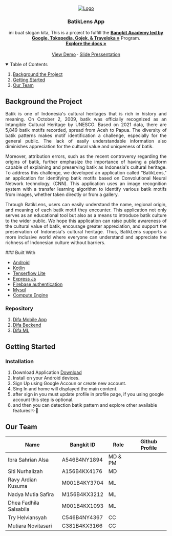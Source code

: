 <!-- PROJECT LOGO -->
<br />
<p align="center">
  <a href="https://github.com/DifaApp">
    <img src="banner_new.png" alt="Logo">
  </a>

  <h3 align="center">BatikLens App</h3>

  <p align="center">
 ini buat slogan kita,
   This is a project to fulfill the  <a href="https://grow.google/intl/id_id/bangkit/"><strong>Bangkit Academy led by Google, Tokopedia, Gojek, & Traveloka »</strong></a>
   Program.
    <br />
    <a href=""><strong>Explore the docs »</strong></a>
    <br />
    <br />
    <a href="">View Demo</a>
    ·
    <a href="">Slide Pressentation</a>
  </p>
</p>

<!-- TABLE OF CONTENTS -->
<details open="open">
  <summary>Table of Contents</summary>
  <ol>
    <li><a href="#background-the-Project">Background the Project</a>
    </li>
    <li><a href="#getting-started">Getting Started</a></li>
    <li><a href="#our-team">Our Team</a></li>
  </ol>
</details>

<!-- ABOUT THE PROJECT -->

## Background the Project
<p align="justify">
Batik is one of Indonesia's cultural heritages that is rich in history and meaning. On October 2, 2009, batik was officially recognized as an Intangible Cultural Heritage by UNESCO. Based on 2021 data, there are 5,849 batik motifs recorded, spread from Aceh to Papua. The diversity of batik patterns makes motif identification a challenge, especially for the general public. The lack of easily understandable information also diminishes appreciation for the cultural value and uniqueness of batik.</p>
<p align="justify">
Moreover, attribution errors, such as the recent controversy regarding the origins of batik, further emphasize the importance of having a platform capable of explaining and preserving batik as Indonesia's cultural heritage. To address this challenge, we developed an application called "BatikLens," an application for identifying batik motifs based on Convolutional Neural Network technology. (CNN). This application uses an image recognition system with a transfer learning algorithm to identify various batik motifs from images, whether taken directly or from a gallery. </p>
<p align="justify">
Through BatikLens, users can easily understand the name, regional origin, and meaning of each batik motif they encounter. This application not only serves as an educational tool but also as a means to introduce batik culture to the wider public. We hope this application can raise public awareness of the cultural value of batik, encourage greater appreciation, and support the preservation of Indonesia's cultural heritage. Thus, BatikLens supports a more inclusive world where everyone can understand and appreciate the richness of Indonesian culture without barriers.
</p>
### Built With

- [Android](https://www.android.com/)
- [Kotlin](https://kotlinlang.org/)
- [Tenserflow Lite](https://www.tensorflow.org/lite)
- [Express Js](https://expressjs.com/)
- [Firebase authentication](https://firebase.google.com/docs/auth)
- [Mysql](https://www.mysql.com/)
- [Compute Engine](https://cloud.google.com/compute)

### Repository

1. [Difa Mobile App](https://github.com/BatikLensApp/MobileDevelopment)
2. [Difa Beckend](https://github.com/BatikLensApp/CloudComputing)<br />
3. [Difa ML](https://github.com/BatikLensApp/MachineLearning)

<!-- GETTING STARTED -->

## Getting Started

### Installation

1. Download Application [Download]()
2. Install on your Android devices.
3. Sign Up using Google Accoun or create new account.
4. Sing In and home will displayed the main content.
5. after sign in you must update profile in profile page, if you using google account this step is optional.
6. and then you can detection batik pattern and explore other available features!✨🎨

<!-- OUR TEAM -->

## Our Team

| Name | Bangkit ID | Role |Github Profile |
| ------ | ------ | ------ | ------ |
Ibra Sahrian Alsa | A546B4NY1894 | MD & PM |  
Siti Nurhalizah | A156B4KX4176 | MD | 
Ravy Ardian Kusuma | M001B4KY3704 | ML | 
Nadya Mutia Safira | M156B4KX3212 | ML | 
Dhea Fadhila Salsabila | M001B4KX1093 | ML | 
Try Helviansyah | C546B4NY4367 | CC | 
Mutiara Novitasari | C381B4KX3166 | CC | 
